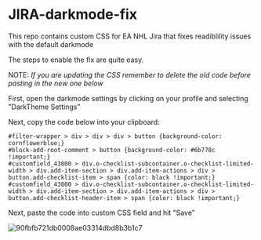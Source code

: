 # JIRA-darkmode-fix
This repo contains custom CSS for EA NHL Jira that fixes readiblility issues with the default darkmode

The steps to enable the fix are quite easy.

NOTE: *If you are updating the CSS remember to delete the old code before pasting in the new one below*

First, open the darkmode settings by clicking on your profile and selecting "DarkTheme Settings"

Next, copy the code below into your clipboard:

```
#filter-wrapper > div > div > div > button {background-color: cornflowerblue;}
#block-add-root-comment > button {background-color: #6b778c !important;}
#customfield_43800 > div.o-checklist-subcontainer.o-checklist-limited-width > div.add-item-section > div.add-item-actions > div > button.add-checklist-item > span {color: black !important;}
#customfield_43800 > div.o-checklist-subcontainer.o-checklist-limited-width > div.add-item-section > div.add-item-actions > div > button.add-checklist-header-item > span {color: black !important;}

```

Next, paste the code into custom CSS field and hit "Save"

![90fbfb721db0008ae03314dbd8b3b1c7](https://user-images.githubusercontent.com/37232530/166506231-28e070f3-1e26-4dc2-b097-811ae88827c2.png)
